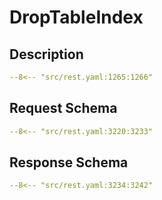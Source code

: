 # DropTableIndex

## Description

```yaml
--8<-- "src/rest.yaml:1265:1266"
```

## Request Schema

```yaml
--8<-- "src/rest.yaml:3220:3233"
```

## Response Schema

```yaml
--8<-- "src/rest.yaml:3234:3242"
```